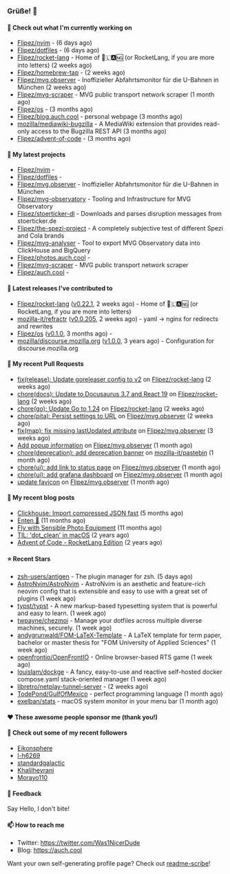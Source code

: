 ### Grüße! 👋

#### 👷 Check out what I'm currently working on

- [Flipez/nvim](https://github.com/Flipez/nvim) -  (6 days ago)
- [Flipez/dotfiles](https://github.com/Flipez/dotfiles) -  (6 days ago)
- [Flipez/rocket-lang](https://github.com/Flipez/rocket-lang) - Home of 🚀🇱🅰🆖 (or RocketLang, if you are more into letters) (2 weeks ago)
- [Flipez/homebrew-tap](https://github.com/Flipez/homebrew-tap) -  (2 weeks ago)
- [Flipez/mvg.observer](https://github.com/Flipez/mvg.observer) - Inoffizieller Abfahrtsmonitor für die U-Bahnen in München (2 weeks ago)
- [Flipez/mvg-scraper](https://github.com/Flipez/mvg-scraper) - MVG public transport network scraper (1 month ago)
- [Flipez/os](https://github.com/Flipez/os) -  (3 months ago)
- [Flipez/blog.auch.cool](https://github.com/Flipez/blog.auch.cool) - personal webpage (3 months ago)
- [mozilla/mediawiki-bugzilla](https://github.com/mozilla/mediawiki-bugzilla) - A MediaWiki extension that provides read-only access to the Bugzilla REST API (3 months ago)
- [Flipez/advent-of-code](https://github.com/Flipez/advent-of-code) -  (3 months ago)

#### 🌱 My latest projects

- [Flipez/nvim](https://github.com/Flipez/nvim) - 
- [Flipez/dotfiles](https://github.com/Flipez/dotfiles) - 
- [Flipez/mvg.observer](https://github.com/Flipez/mvg.observer) - Inoffizieller Abfahrtsmonitor für die U-Bahnen in München
- [Flipez/mvg-observatory](https://github.com/Flipez/mvg-observatory) - Tooling and Infrastructure for MVG Observatory
- [Flipez/stoerticker-dl](https://github.com/Flipez/stoerticker-dl) - Downloads and parses disruption messages from stoerticker.de
- [Flipez/the-spezi-project](https://github.com/Flipez/the-spezi-project) - A completely subjective test of different Spezi and Cola brands
- [Flipez/mvg-analyser](https://github.com/Flipez/mvg-analyser) - Tool to export MVG Observatory data into ClickHouse and BigQuery
- [Flipez/photos.auch.cool](https://github.com/Flipez/photos.auch.cool) - 
- [Flipez/mvg-scraper](https://github.com/Flipez/mvg-scraper) - MVG public transport network scraper
- [Flipez/auch.cool](https://github.com/Flipez/auch.cool) - 


#### 🔭 Latest releases I've contributed to

- [Flipez/rocket-lang](https://github.com/Flipez/rocket-lang) ([v0.22.1](https://github.com/Flipez/rocket-lang/releases/tag/v0.22.1), 2 weeks ago) - Home of 🚀🇱🅰🆖 (or RocketLang, if you are more into letters)
- [mozilla-it/refractr](https://github.com/mozilla-it/refractr) ([v0.0.205](https://github.com/mozilla-it/refractr/releases/tag/v0.0.205), 2 weeks ago) - yaml -&gt; nginx for redirects and rewrites
- [Flipez/os](https://github.com/Flipez/os) ([v0.1.0](https://github.com/Flipez/os/releases/tag/v0.1.0), 3 months ago) - 
- [mozilla/discourse.mozilla.org](https://github.com/mozilla/discourse.mozilla.org) ([v1.0.0](https://github.com/mozilla/discourse.mozilla.org/releases/tag/v1.0.0), 3 years ago) - Configuration for discourse.mozilla.org

#### 🔨 My recent Pull Requests

- [fix(release): Update goreleaser config to v2](https://github.com/Flipez/rocket-lang/pull/210) on [Flipez/rocket-lang](https://github.com/Flipez/rocket-lang) (2 weeks ago)
- [chore(docs): Update to Docusaurus 3.7 and React 19](https://github.com/Flipez/rocket-lang/pull/209) on [Flipez/rocket-lang](https://github.com/Flipez/rocket-lang) (2 weeks ago)
- [chore(go): Update Go to 1.24](https://github.com/Flipez/rocket-lang/pull/208) on [Flipez/rocket-lang](https://github.com/Flipez/rocket-lang) (2 weeks ago)
- [chore(pita): Persist settings to URL](https://github.com/Flipez/mvg.observer/pull/47) on [Flipez/mvg.observer](https://github.com/Flipez/mvg.observer) (2 weeks ago)
- [fix(map): fix missing lastUpdated attribute](https://github.com/Flipez/mvg.observer/pull/45) on [Flipez/mvg.observer](https://github.com/Flipez/mvg.observer) (3 weeks ago)
- [Add popup information](https://github.com/Flipez/mvg.observer/pull/43) on [Flipez/mvg.observer](https://github.com/Flipez/mvg.observer) (1 month ago)
- [chore(deprecation): add deprecation banner](https://github.com/mozilla-it/pastebin/pull/18) on [mozilla-it/pastebin](https://github.com/mozilla-it/pastebin) (1 month ago)
- [chore(ui): add link to status page](https://github.com/Flipez/mvg.observer/pull/42) on [Flipez/mvg.observer](https://github.com/Flipez/mvg.observer) (1 month ago)
- [chore(ui): add grafana dashboard](https://github.com/Flipez/mvg.observer/pull/41) on [Flipez/mvg.observer](https://github.com/Flipez/mvg.observer) (1 month ago)
- [update favicon](https://github.com/Flipez/mvg.observer/pull/39) on [Flipez/mvg.observer](https://github.com/Flipez/mvg.observer) (1 month ago)

#### 📜 My recent blog posts

- [Clickhouse: Import compressed JSON fast](https://auch.cool/posts/2024/zstd-json-clickhouse-import/) (5 months ago)
- [Enten 🦆](https://auch.cool/enten/) (11 months ago)
- [Fly with Sensible Photo Equipment](https://auch.cool/posts/2024/sensible-equipment/) (11 months ago)
- [TIL: &#39;dot_clean&#39; in macOS](https://auch.cool/posts/2023/til-dot-clean/) (2 years ago)
- [Advent of Code - RocketLang Edition](https://auch.cool/posts/2022/aoc-day-1/) (2 years ago)

#### ⭐ Recent Stars

- [zsh-users/antigen](https://github.com/zsh-users/antigen) - The plugin manager for zsh. (5 days ago)
- [AstroNvim/AstroNvim](https://github.com/AstroNvim/AstroNvim) - AstroNvim is an aesthetic and feature-rich neovim config that is extensible and easy to use with a great set of plugins  (1 week ago)
- [typst/typst](https://github.com/typst/typst) - A new markup-based typesetting system that is powerful and easy to learn. (1 week ago)
- [twpayne/chezmoi](https://github.com/twpayne/chezmoi) - Manage your dotfiles across multiple diverse machines, securely. (1 week ago)
- [andygrunwald/FOM-LaTeX-Template](https://github.com/andygrunwald/FOM-LaTeX-Template) - A LaTeX template for term paper, bachelor or master thesis for &#34;FOM University of Applied Sciences&#34; (1 week ago)
- [openfrontio/OpenFrontIO](https://github.com/openfrontio/OpenFrontIO) - Online browser-based RTS game (1 week ago)
- [louislam/dockge](https://github.com/louislam/dockge) - A fancy, easy-to-use and reactive self-hosted docker compose.yaml stack-oriented manager (1 week ago)
- [libretro/netplay-tunnel-server](https://github.com/libretro/netplay-tunnel-server) -  (2 weeks ago)
- [TodePond/GulfOfMexico](https://github.com/TodePond/GulfOfMexico) - perfect programming language (1 month ago)
- [exelban/stats](https://github.com/exelban/stats) - macOS system monitor in your menu bar (1 month ago)

#### ❤️ These awesome people sponsor me (thank you!)


#### 👯 Check out some of my recent followers

- [Eikonsphere](https://github.com/Eikonsphere)
- [l-h6269](https://github.com/l-h6269)
- [standardgalactic](https://github.com/standardgalactic)
- [Khalilheyrani](https://github.com/Khalilheyrani)
- [Morayo110](https://github.com/Morayo110)

#### 💬 Feedback

Say Hello, I don't bite!

#### 📫 How to reach me

- Twitter: https://twitter.com/Was1NicerDude
- Blog: https://auch.cool

Want your own self-generating profile page? Check out [readme-scribe](https://github.com/muesli/readme-scribe)!
